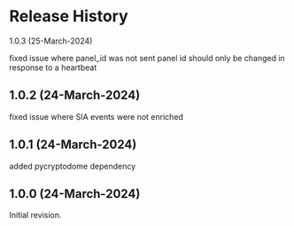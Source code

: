 Release History
===============

1.0.3 (25-March-2024)

fixed issue where panel_id was not sent
panel id should only be changed in response to a heartbeat

1.0.2 (24-March-2024)
-------------------

fixed issue where SIA events were not enriched

1.0.1 (24-March-2024)
-------------------

added pycryptodome dependency

1.0.0 (24-March-2024)
-------------------

Initial revision.